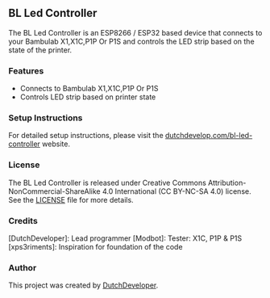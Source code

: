 ## BL Led Controller

The BL Led Controller is an ESP8266 / ESP32 based device that connects to your Bambulab X1,X1C,P1P Or P1S and controls the LED strip based on the state of the printer.

### Features

- Connects to Bambulab X1,X1C,P1P Or P1S
- Controls LED strip based on printer state

### Setup Instructions

For detailed setup instructions, please visit the [dutchdevelop.com/bl-led-controller](https://dutchdevelop.com/bl-led-controller) website.

### License

The BL Led Controller is released under Creative Commons Attribution-NonCommercial-ShareAlike 4.0 International (CC BY-NC-SA 4.0) license. See the [LICENSE](https://github.com/DutchDevelop/BambulabLedController/blob/main/LICENSE) file for more details.

### Credits
[DutchDeveloper]: Lead programmer
[Modbot]: Tester: X1C, P1P & P1S
[xps3riments]: Inspiration for foundation of the code

### Author

This project was created by [DutchDeveloper](https://dutchdevelop.com/).
